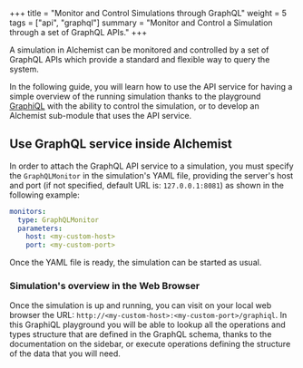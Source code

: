 +++
title = "Monitor and Control Simulations through GraphQL"
weight = 5
tags = ["api", "graphql"]
summary = "Monitor and Control a Simulation through a set of GraphQL APIs."
+++

A simulation in Alchemist can be monitored and controlled by a set of GraphQL
APIs which provide a standard and flexible way to query the system.

In the following guide, you will learn how to use the API service for having a
simple overview of the running simulation thanks to the playground
[GraphiQL](https://github.com/graphql/graphiql) with the ability to control the
simulation, or to develop an Alchemist sub-module that uses the API service.

## Use GraphQL service inside Alchemist
In order to attach the GraphQL API service to a simulation, you must specify
the `GraphQLMonitor` in the simulation's YAML file, providing the
server's host and port (if not specified, default URL is: `127.0.0.1:8081`) as
shown in the following example:
```yml
monitors:
  type: GraphQLMonitor
  parameters:
    host: <my-custom-host>
    port: <my-custom-port>
```
Once the YAML file is ready, the simulation can be started as usual.

### Simulation's overview in the Web Browser
Once the simulation is up and running, you can visit on your local web browser
the URL: `http://<my-custom-host>:<my-custom-port>/graphiql`. In this GraphiQL
playground you will be able to lookup all the operations and types structure
that are defined in the GraphQL schema, thanks to the documentation on the
sidebar, or execute operations defining the structure of the data that you will
need.
